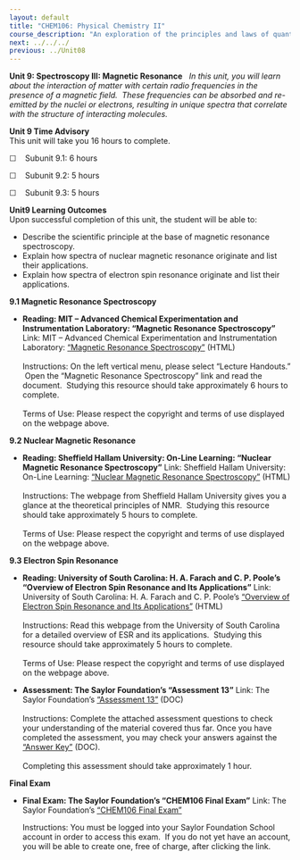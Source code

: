 ```yaml
---
layout: default
title: "CHEM106: Physical Chemistry II"
course_description: "An exploration of the principles and laws of quantum mechanics as well as the interaction between matter and electromagnetic waves."
next: ../../../
previous: ../Unit08
---
```

**Unit 9: Spectroscopy III: Magnetic Resonance** <span id="9"></span> 
*In this unit, you will learn about the interaction of matter with
certain radio frequencies in the presence of a magnetic field.  These
frequencies can be absorbed and re-emitted by the nuclei or electrons,
resulting in unique spectra that correlate with the structure of
interacting molecules.*

**Unit 9 Time Advisory**  
This unit will take you 16 hours to complete.  
  
 ☐    Subunit 9.1: 6 hours  
  
 ☐    Subunit 9.2: 5 hours  
  
 ☐    Subunit 9.3: 5 hours

**Unit9 Learning Outcomes**  
Upon successful completion of this unit, the student will be able to:
-   Describe the scientific principle at the base of magnetic resonance
    spectroscopy.
-   Explain how spectra of nuclear magnetic resonance originate and list
    their applications.
-   Explain how spectra of electron spin resonance originate and list
    their applications.

**9.1 Magnetic Resonance Spectroscopy** <span id="9.1"></span> 
-   **Reading: MIT – Advanced Chemical Experimentation and
    Instrumentation Laboratory: “Magnetic Resonance Spectroscopy”**
    Link: MIT – Advanced Chemical Experimentation and Instrumentation
    Laboratory: [“Magnetic Resonance
    Spectroscopy”](http://web.mit.edu/5.33/www/) (HTML)  
        
     Instructions: On the left vertical menu, please select “Lecture
    Handouts.”  Open the “Magnetic Resonance Spectroscopy” link and read
    the document.  Studying this resource should take approximately 6
    hours to complete.  
        
     Terms of Use: Please respect the copyright and terms of use
    displayed on the webpage above.

**9.2 Nuclear Magnetic Resonance** <span id="9.2"></span> 
-   **Reading: Sheffield Hallam University: On-Line Learning: “Nuclear
    Magnetic Resonance Spectroscopy”**
    Link: Sheffield Hallam University: On-Line Learning: [“Nuclear
    Magnetic Resonance
    Spectroscopy”](http://teaching.shu.ac.uk/hwb/chemistry/tutorials/molspec/nmr1.htm)
    (HTML)  
        
     Instructions: The webpage from Sheffield Hallam University gives
    you a glance at the theoretical principles of NMR.  Studying this
    resource should take approximately 5 hours to complete.  
        
     Terms of Use: Please respect the copyright and terms of use
    displayed on the webpage above.

**9.3 Electron Spin Resonance** <span id="9.3"></span> 
-   **Reading: University of South Carolina: H. A. Farach and C. P.
    Poole’s “Overview of Electron Spin Resonance and Its Applications”**
    Link: University of South Carolina: H. A. Farach and C. P. Poole’s
    [“Overview of Electron Spin Resonance and Its
    Applications”](http://www.uottawa.ca/publications/interscientia/inter.2/spin.html) (HTML)  
        
     Instructions: Read this webpage from the University of South
    Carolina for a detailed overview of ESR and its applications. 
    Studying this resource should take approximately 5 hours to
    complete.  
        
     Terms of Use: Please respect the copyright and terms of use
    displayed on the webpage above.

-   **Assessment: The Saylor Foundation’s “Assessment 13”**
    Link: The Saylor Foundation’s [“Assessment
    13”](http://www.saylor.org/site/wp-content/uploads/2014/02/CHEM106-Assessment13-FINAL.docx)
    (DOC)  
        
     Instructions: Complete the attached assessment questions to check
    your understanding of the material covered thus far. Once you have
    completed the assessment, you may check your answers against the
    [“Answer
    Key”](http://www.saylor.org/site/wp-content/uploads/2014/02/CHEM106-Assessment13-AnswerKey-FINAL.docx)
    (DOC).  
        
     Completing this assessment should take approximately 1 hour.

**Final Exam** <span id="10"></span> 
-   **Final Exam: The Saylor Foundation’s “CHEM106 Final Exam”**
    Link: The Saylor Foundation’s [“CHEM106 Final
    Exam”](http://school.saylor.org/mod/quiz/view.php?id=1901)  
      
     Instructions: You must be logged into your Saylor Foundation School
    account in order to access this exam.  If you do not yet have an
    account, you will be able to create one, free of charge, after
    clicking the link. 


